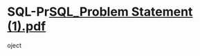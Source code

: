 # SQL-Pr[SQL_Problem Statement (1).pdf](https://github.com/ajayprince123/SQL-Project/files/10919510/SQL_Problem.Statement.1.pdf)
oject
